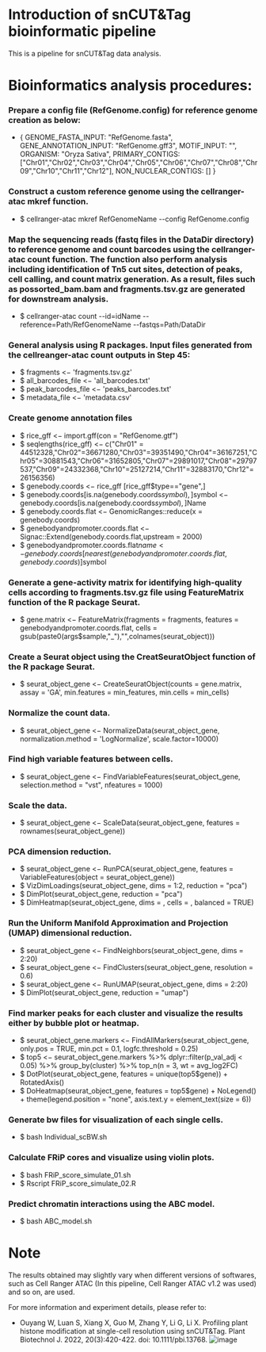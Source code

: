 # Introduction of snCUT&Tag bioinformatic pipeline

This is a pipeline for snCUT&Tag data analysis.


# Bioinformatics analysis procedures:

### Prepare a config file (RefGenome.config) for reference genome creation as below:

- {
  GENOME_FASTA_INPUT: "RefGenome.fasta",
  GENE_ANNOTATION_INPUT: "RefGenome.gff3",
  MOTIF_INPUT: "",
  ORGANISM: "Oryza Sativa",
  PRIMARY_CONTIGS: ["Chr01","Chr02","Chr03","Chr04","Chr05","Chr06","Chr07","Chr08","Chr09","Chr10","Chr11","Chr12"],
  NON_NUCLEAR_CONTIGS: []
  }

### Construct a custom reference genome using the cellranger-atac mkref function.

- $ cellranger-atac mkref RefGenomeName --config RefGenome.config

### Map the sequencing reads (fastq files in the DataDir directory) to reference genome and count barcodes using the cellranger-atac count function. The function also perform analysis including identification of Tn5 cut sites, detection of peaks, cell calling, and count matrix generation. As a result, files such as possorted_bam.bam and fragments.tsv.gz are generated for downstream analysis.

- $ cellranger-atac count --id=idName --reference=Path/RefGenomeName --fastqs=Path/DataDir

### General analysis using R packages. Input files generated from the cellreanger-atac count outputs in Step 45:

- $ fragments <− 'fragments.tsv.gz'
- $ all_barcodes_file <− 'all_barcodes.txt'
- $ peak_barcodes_file <− 'peaks_barcodes.txt'
- $ metadata_file <− 'metadata.csv'

### Create genome annotation files

- $ rice_gff <− import.gff(con = "RefGenome.gtf")
- $ seqlengths(rice_gff) <− c("Chr01" = 44512328,"Chr02"=36671280,"Chr03"=39351490,"Chr04"=36167251,"Chr05"=30881543,"Chr06"=31652805,"Chr07"=29891017,"Chr08"=29797537,"Chr09"=24332368,"Chr10"=25127214,"Chr11"=32883170,"Chr12"=26156356)
- $ genebody.coords <− rice_gff [rice_gff$type=="gene",]
- $ genebody.coords[is.na(genebody.coords$symbol),]$symbol <− genebody.coords[is.na(genebody.coords$symbol),]$Name
- $ genebody.coords.flat <− GenomicRanges::reduce(x = genebody.coords)
- $ genebodyandpromoter.coords.flat <− Signac::Extend(genebody.coords.flat,upstream = 2000)
- $ genebodyandpromoter.coords.flat$name <− genebody.coords[nearest(genebodyandpromoter.coords.flat,genebody.coords)]$symbol

### Generate a gene-activity matrix for identifying high-quality cells according to fragments.tsv.gz file using FeatureMatrix function of the R package Seurat.

- $ gene.matrix <− FeatureMatrix(fragments = fragments, features = genebodyandpromoter.coords.flat, cells = gsub(paste0(args$sample,"_"),"",colnames(seurat_object)))

### Create a Seurat object using the CreatSeuratObject function of the R package Seurat.

- $ seurat_object_gene <− CreateSeuratObject(counts = gene.matrix, assay = 'GA', min.features = min_features, min.cells = min_cells)

### Normalize the count data.

- $ seurat_object_gene <− NormalizeData(seurat_object_gene, normalization.method = 'LogNormalize', scale.factor=10000)

### Find high variable features between cells.

- $ seurat_object_gene <− FindVariableFeatures(seurat_object_gene, selection.method = "vst", nfeatures = 1000)

### Scale the data.

- $ seurat_object_gene <− ScaleData(seurat_object_gene, features = rownames(seurat_object_gene))

### PCA dimension reduction.

- $ seurat_object_gene <− RunPCA(seurat_object_gene, features = VariableFeatures(object = seurat_object_gene))
- $ VizDimLoadings(seurat_object_gene, dims = 1:2, reduction = "pca")
- $ DimPlot(seurat_object_gene, reduction = "pca")
- $ DimHeatmap(seurat_object_gene, dims = , cells = , balanced = TRUE)

### Run the Uniform Manifold Approximation and Projection (UMAP) dimensional reduction.

- $ seurat_object_gene <− FindNeighbors(seurat_object_gene, dims = 2:20)
- $ seurat_object_gene <− FindClusters(seurat_object_gene, resolution = 0.6)
- $ seurat_object_gene <− RunUMAP(seurat_object_gene, dims = 2:20)
- $ DimPlot(seurat_object_gene, reduction = "umap")

### Find marker peaks for each cluster and visualize the results either by bubble plot or heatmap.

- $ seurat_object_gene.markers <− FindAllMarkers(seurat_object_gene, only.pos = TRUE, min.pct = 0.1, logfc.threshold = 0.25)
- $ top5 <− seurat_object_gene.markers %>% dplyr::filter(p_val_adj < 0.05) %>% group_by(cluster) %>% top_n(n = 3, wt = avg_log2FC)
- $ DotPlot(seurat_object_gene, features = unique(top5$gene)) + RotatedAxis()
- $ DoHeatmap(seurat_object_gene, features = top5$gene) + NoLegend() + theme(legend.position = "none", axis.text.y = element_text(size = 6))

### Generate bw files for visualization of each single cells.

- $ bash Individual_scBW.sh

### Calculate FRiP cores and visualize using violin plots.

- $ bash FRiP_score_simulate_01.sh
- $ Rscript FRiP_score_simulate_02.R

### Predict chromatin interactions using the ABC model.
- $ bash ABC_model.sh

# Note
The results obtained may slightly vary when different versions of softwares, such as Cell Ranger ATAC (In this pipeline, Cell Ranger ATAC v1.2 was used) and so on, are used.

For more information and experiment details, please refer to:
- Ouyang W, Luan S, Xiang X, Guo M, Zhang Y, Li G, Li X. Profiling plant histone modification at single-cell resolution using snCUT&Tag. Plant Biotechnol J. 2022, 20(3):420-422. doi: 10.1111/pbi.13768.
![image](https://github.com/wzouyang/snCUT-Tag/assets/118717591/ea8387a2-03a8-4028-a01e-6300ee7f25d2)


